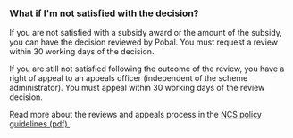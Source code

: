 ###  What if I'm not satisfied with the decision?

If you are not satisfied with a subsidy award or the amount of the subsidy,
you can have the decision reviewed by Pobal. You must request a review within
30 working days of the decision.

If you are still not satisfied following the outcome of the review, you have a
right of appeal to an appeals officer (independent of the scheme
administrator). You must appeal within 30 working days of the review decision.

Read more about the reviews and appeals process in the [ NCS policy guidelines
(pdf) ](https://www.ncs.gov.ie/NCS_policy_guidelines.pdf) .
